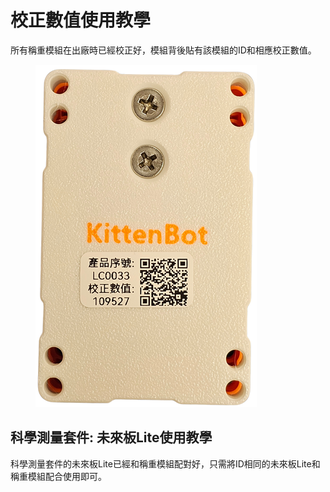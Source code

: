 # 校正數值使用教學

所有稱重模組在出廠時已經校正好，模組背後貼有該模組的ID和相應校正數值。

<figure><img src="../../../.gitbook/assets/loadcell_calibrate1.png" alt=""><figcaption></figcaption></figure>

## 科學測量套件: 未來板Lite使用教學

科學測量套件的未來板Lite已經和稱重模組配對好，只需將ID相同的未來板Lite和稱重模組配合使用即可。

